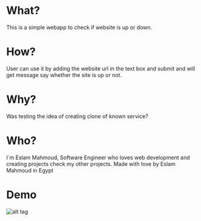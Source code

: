 What?
===============
This is a simple webapp to check if website is up or down.

How?
===============
User can use it by adding the website url in the text box and submit and will get message say whether the site is up or not.

Why?
===============
Was testing the idea of creating clone of known service?

Who?
===============
I`m Eslam Mahmoud, Software Engineer who loves web development and creating projects check my other projects.
Made with love by Eslam Mahmoud in Egypt

Demo
===============
![alt tag](https://raw.githubusercontent.com/eslam-mahmoud/is-it-up/master/is-it-up.png)
